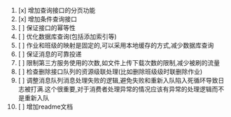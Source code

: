 1. [x] 增加查询接口的分页功能
2. [x] 增加条件查询接口
3. [ ] 保证接口的幂等性
4. [ ] 优化数据库查询(包括添加索引等)
5. [ ] 作业和班级的映射是固定的,可以采用本地缓存的方式,减少数据库查询
6. [ ] 保证消息的可靠投递
7. [ ] 限制第三方服务使用的次数,如文件上传下载次数的限制,减少被刷的流量
8. [ ] 检查删除接口队列的资源级联处理(比如删除班级级时联删除作业)
9. [ ] 调整消息队列消息处理失败的逻辑,避免失败和重新入队陷入死循环导致日志被打满.这个很重要,对于消费者处理异常的情况应该有异常的处理逻辑而不是重新入队
10. [ ] 增加readme文档